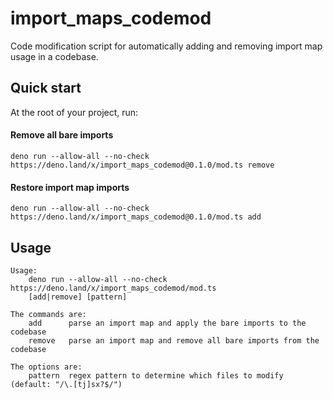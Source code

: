 # import_maps_codemod

Code modification script for automatically adding and removing import map
usage in a codebase.

## Quick start

At the root of your project, run:

#### Remove all bare imports
```
deno run --allow-all --no-check https://deno.land/x/import_maps_codemod@0.1.0/mod.ts remove
```

#### Restore import map imports
```
deno run --allow-all --no-check https://deno.land/x/import_maps_codemod@0.1.0/mod.ts add
```

## Usage

```
Usage: 
    deno run --allow-all --no-check https://deno.land/x/import_maps_codemod/mod.ts
    [add|remove] [pattern]

The commands are:
    add      parse an import map and apply the bare imports to the codebase
    remove   parse an import map and remove all bare imports from the codebase

The options are:
    pattern  regex pattern to determine which files to modify (default: "/\.[tj]sx?$/")
```
